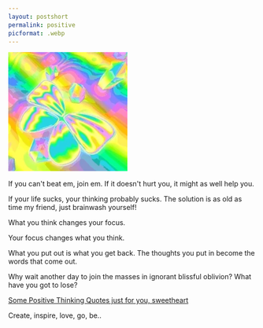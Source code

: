 ```yaml
---
layout: postshort
permalink: positive
picformat: .webp
---
```


<a href="{{ page.url }}"> ![image](/img/positive.webp) </a> <!-- {:class="img-responsive"} -->



If you can't beat em, join em. If it doesn't hurt
you, it might as well help you.

If your life sucks, your thinking probably sucks.
The solution is as old as time my friend, just
brainwash yourself!

What you think changes your focus.

Your focus changes what you think.

What you put out is what you get back.
The thoughts you put in become the words that come
out.

Why wait another day to join the masses in ignorant
blissful oblivion? What have you got to lose?

[Some Positive Thinking Quotes just for you, sweetheart](https://herway.net/life/positive-thinking-quotes-170-deep-sayings-to-inspire-you/)

Create, inspire, love, go, be..
